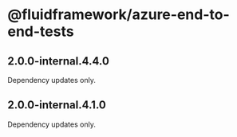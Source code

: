 # @fluidframework/azure-end-to-end-tests

## 2.0.0-internal.4.4.0

Dependency updates only.

## 2.0.0-internal.4.1.0

Dependency updates only.
